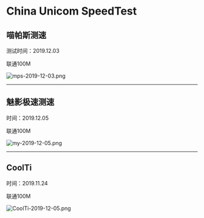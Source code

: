 # China Unicom SpeedTest 

## 喵帕斯测速

测试时间：2019.12.03

联通100M

![mps-2019-12-03.png](https://i.loli.net/2019/12/03/bxq2nGV6JhFiLy1.png)

----

## 魅影极速测速

时间：2019.12.05

联通100M

![my-2019-12-05.png](https://i.loli.net/2019/12/05/j6iMFOH1Rkm52xP.png)

----

## CoolTi

时间：2019.11.24

联通100M

![CoolTi-2019-12-05.png](https://i.loli.net/2019/12/05/vtRyfOrBxLgsY31.png)